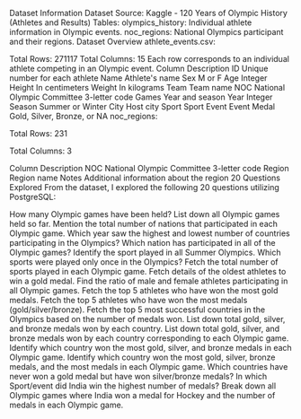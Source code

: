 Dataset Information
Dataset Source: Kaggle - 120 Years of Olympic History (Athletes and Results)
Tables:
olympics_history: Individual athlete information in Olympic events.
noc_regions: National Olympics participant and their regions.
Dataset Overview
athlete_events.csv:

Total Rows: 271117
Total Columns: 15
Each row corresponds to an individual athlete competing in an Olympic event.
Column	Description
ID	Unique number for each athlete
Name	Athlete's name
Sex	M or F
Age	Integer
Height	In centimeters
Weight	In kilograms
Team	Team name
NOC	National Olympic Committee 3-letter code
Games	Year and season
Year	Integer
Season	Summer or Winter
City	Host city
Sport	Sport
Event	Event
Medal	Gold, Silver, Bronze, or NA
noc_regions:

Total Rows: 231

Total Columns: 3

Column	Description
NOC	National Olympic Committee 3-letter code
Region	Region name
Notes	Additional information about the region
20 Questions Explored
From the dataset, I explored the following 20 questions utilizing PostgreSQL:

How many Olympic games have been held?
List down all Olympic games held so far.
Mention the total number of nations that participated in each Olympic game.
Which year saw the highest and lowest number of countries participating in the Olympics?
Which nation has participated in all of the Olympic games?
Identify the sport played in all Summer Olympics.
Which sports were played only once in the Olympics?
Fetch the total number of sports played in each Olympic game.
Fetch details of the oldest athletes to win a gold medal.
Find the ratio of male and female athletes participating in all Olympic games.
Fetch the top 5 athletes who have won the most gold medals.
Fetch the top 5 athletes who have won the most medals (gold/silver/bronze).
Fetch the top 5 most successful countries in the Olympics based on the number of medals won.
List down total gold, silver, and bronze medals won by each country.
List down total gold, silver, and bronze medals won by each country corresponding to each Olympic game.
Identify which country won the most gold, silver, and bronze medals in each Olympic game.
Identify which country won the most gold, silver, bronze medals, and the most medals in each Olympic game.
Which countries have never won a gold medal but have won silver/bronze medals?
In which Sport/event did India win the highest number of medals?
Break down all Olympic games where India won a medal for Hockey and the number of medals in each Olympic game.
